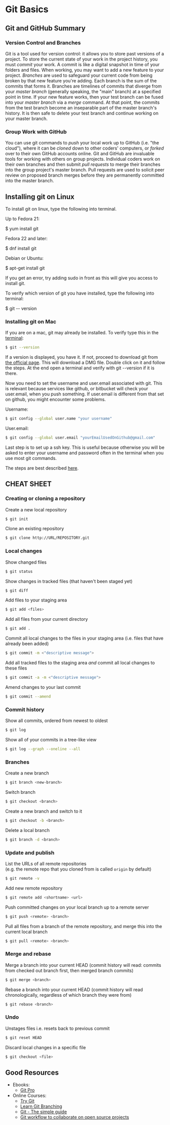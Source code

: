 # Git Basics

## Git and GitHub Summary
### Version Control and Branches
Git is a tool used for version control: it allows you to store past versions of a project. To store the current state of your work in the project history, you must _commit_ your work. A commit is like a digital snapshot in time of your folders and files.
When working, you may want to add a new feature to your project. _Branches_ are used to safeguard your current code from being broken by that new feature you're adding. Each branch is the sum of the commits that forms it. Branches are timelines of commits that diverge from your _master branch_ (generally speaking, the "main" branch) at a specified point in time.
If your new feature works, then your test branch can be fused into your _master branch_ via a _merge_ command. At that point, the commits from the test branch become an inseparable part of the master branch's history. It is then safe to delete your test branch and continue working on your master branch.

### Group Work with GitHub
You can use git commands to _push_ your local work up to GitHub (i.e. "the cloud"), where it can be _cloned_ down to other coders' computers, or _forked_ over to their own GitHub accounts online. Git and GitHub are invaluable tools for working with others on group projects. Individual coders work on their own branches and then submit _pull requests_ to merge their branches into the group project's master branch. Pull requests are used to solicit peer review on proposed branch merges before they are permanently committed into the master branch.

## Installing git on Linux
To install git on linux, type the following into terminal.

Up to Fedora 21:

$ yum install git

Fedora 22 and later:

$ dnf install git

Debian or Ubuntu:

$ apt-get install git

If you get an error, try adding sudo in front as this will give you access to install git.

To verify which version of git you have installed, type the following into terminal:

$ git -- version


### Installing git on Mac
If you are on a mac, git may already be installed. To verify type this in the [terminal](https://en.wikipedia.org/wiki/Terminal_(OS_X)):  
```bash
$ git --version
```

If a version is displayed, you have it. If not, proceed to download git from [the official page](http://git-scm.com/downloads).
This will download a DMG file. Double click on it and follow the steps. At the end open a terminal and verify with git --version if it is there.

Now you need to set the username and user.email associated with git. This is relevant because services like github, or bitbucket will check your user.email, when you push something. If user.email is different from that set on github, you might encounter some problems.

Username:  
```bash
$ git config --global user.name "your username"
```

User.email:  
```bash
$ git config --global user.email "yourEmailUsedOnGithub@gmail.com"
```

Last step is to set up a ssh key. This is useful because otherwise you will be asked to enter your username and password often in the terminal when you use most git commands.

The steps are best described [here](https://help.github.com/articles/generating-an-ssh-key/).



## CHEAT SHEET

### Creating or cloning a repository

Create a new local repository  
```bash
$ git init
```

Clone an existing repository  
```bash
$ git clone http://URL/REPOSITORY.git
```

### Local changes

Show changed files  
```bash
$ git status
```

Show changes in tracked files (that haven't been staged yet)  
```bash
$ git diff
```

Add files to your staging area  
```bash
$ git add <files>
```

Add all files from your current directory  
```bash
$ git add .
```

Commit all local changes to the files in your staging area (i.e. files that have already been added)
```bash
$ git commit -m <"descriptive message">
```

Add all tracked files to the staging area _and_ commit all local changes to these files
```bash
$ git commit -a -m <"descriptive message">
```

Amend changes to your last commit  
```bash
$ git commit --amend
```

### Commit history

Show all commits, ordered from newest to oldest  
```bash
$ git log
```

Show all of your commits in a tree-like view
```bash
$ git log --graph --oneline --all
```

### Branches

Create a new branch  
```bash
$ git branch <new-branch>
```

Switch branch  
```bash
$ git checkout <branch>
```

Create a new branch and switch to it  
```bash
$ git checkout -b <branch>
```

Delete a local branch  
```bash
$ git branch -d <branch>
```

### Update and publish

List the URLs of all remote repositories  
(e.g. the remote repo that you cloned from is called `origin` by default)
```bash
$ git remote -v
```

Add new remote repository  
```bash
$ git remote add <shortname> <url>
```

Push committed changes on your local branch up to a remote server  
```bash
$ git push <remote> <branch>
```

Pull all files from a branch of the remote repository, and merge this into the current local branch  
```bash
$ git pull <remote> <branch>
```

### Merge and rebase

Merge a branch into your current HEAD (commit history will read: commits from checked out branch first, then merged branch commits)
```bash
$ git merge <branch>
```

Rebase a branch into your current HEAD (commit history will read chronologically, regardless of which branch they were from)  
```bash
$ git rebase <branch>
```

### Undo

Unstages files i.e. resets back to previous commit  
```bash
$ git reset HEAD
```

Discard local changes in a specific file  
```bash
$ git checkout <file>
```

## Good Resources

- Ebooks:
  - [Git Pro](https://git-scm.com/book/en/v2)
- Online Courses:
  - [Try Git](https://www.codeschool.com/courses/try-git)
  - [Learn Git Branching](http://pcottle.github.io/learnGitBranching/)
  - [Git - The simple guide](http://rogerdudler.github.io/git-guide/)
  - [Git workflow to collaborate on open source projects](http://blog.scottlowe.org/2015/01/27/using-fork-branch-git-workflow/)
